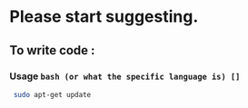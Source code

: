 # Please start suggesting.

## To write code :
 
### Usage  ```bash (or what the specific language is) [] ```
```bash 
 sudo apt-get update 
